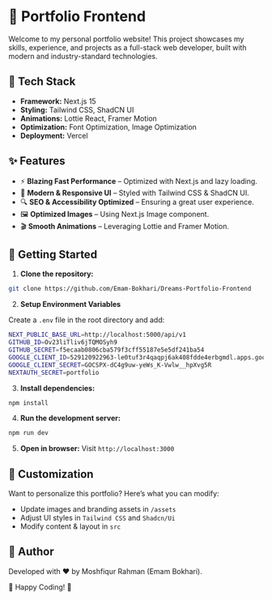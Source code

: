 # 🚀 Portfolio Frontend

Welcome to my personal portfolio website! This project showcases my skills, experience, and projects as a full-stack web developer, built with modern and industry-standard technologies.

## 🌟 Tech Stack

- **Framework:** Next.js 15
- **Styling:** Tailwind CSS, ShadCN UI
- **Animations:** Lottie React, Framer Motion
- **Optimization:** Font Optimization, Image Optimization
- **Deployment:** Vercel

## ✨ Features

- ⚡ **Blazing Fast Performance** – Optimized with Next.js and lazy loading.
- 🎨 **Modern & Responsive UI** – Styled with Tailwind CSS & ShadCN UI.
- 🔍 **SEO & Accessibility Optimized** – Ensuring a great user experience.
- 🖼️ **Optimized Images** – Using Next.js Image component.
- 🎬 **Smooth Animations** – Leveraging Lottie and Framer Motion.

## 🚀 Getting Started

1. **Clone the repository:**

```sh
git clone https://github.com/Emam-Bokhari/Dreams-Portfolio-Frontend
```

2. **Setup Environment Variables**

Create a `.env` file in the root directory and add:

```sh
NEXT_PUBLIC_BASE_URL=http://localhost:5000/api/v1
GITHUB_ID=Ov23liTliv6jTQMOSyh9
GITHUB_SECRET=f5ecaab0806cba579f3cff55187e5e5df241ba54
GOOGLE_CLIENT_ID=529120922963-le0tuf3r4qaqpj6ak408fdde4erbgmdl.apps.googleusercontent.com
GOOGLE_CLIENT_SECRET=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
NEXTAUTH_SECRET=portfolio
```

3. **Install dependencies:**

```sh
npm install
```

4. **Run the development server:**

```sh
npm run dev
```

5. **Open in browser:**
   Visit `http://localhost:3000`

## 🎨 Customization

Want to personalize this portfolio? Here’s what you can modify:

- Update images and branding assets in `/assets`
- Adjust UI styles in `Tailwind CSS` and `Shadcn/Ui`
- Modify content & layout in `src`

## 🎯 Author

Developed with ❤️ by Moshfiqur Rahman (Emam Bokhari).

🚀 Happy Coding! 🎯

```

```
